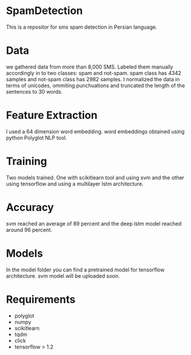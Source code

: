 # SpamDetection
This is a repositor for sms spam detection in Persian language. 

# Data
we gathered data from more than 8,000 SMS. Labeled them manually accordingly in to two classes: spam and not-spam. spam class has 4342 samples and not-spam class has 2982 samples. I normalized the data in terms of unicodes, ommiting punchuations and truncated the length of the sentences to 30 words.

# Feature Extraction
I used a 64 dimension word embedding. word embeddings obtained using python Polyglot NLP tool.

# Training
Two models trained. One with scikitlearn tool and using svm and the other using tensorflow and using a multilayer lstm architecture. 

# Accuracy
svm reached an average of 89 percent and the deep lstm model reached around 96 percent. 

# Models
In the model folder you can find a pretrained model for tensorflow architecture. svm model will be uploaded soon. 

# Requirements
* polyglot
* numpy
* scikitlearn
* tqdm
* click
* tensorflow > 1.2
